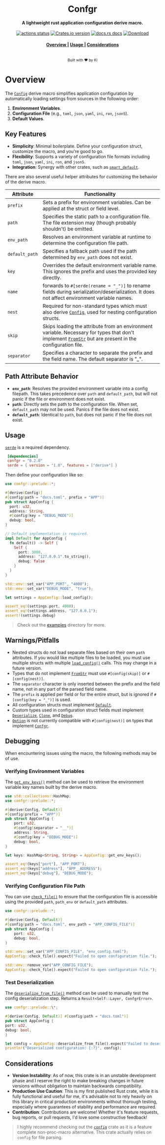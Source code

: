 <h1 align="center">Confgr</h1>
<div align="center">
 <strong>
  A lightweight rust application configuration derive macro.
 </strong>
</div>

<br />

<div align="center">
  <!-- Github Actions -->
  <a href="https://github.com/N4D1K-lgtm/confgr/actions/workflows/rust.yml?query=branch%3Amaster">
    <img src="https://img.shields.io/github/actions/workflow/status/N4D1K-lgtm/confgr/rust.yml?branch=master&style=flat-square" alt="actions status" /></a>
  <!-- Version -->
  <a href="https://crates.io/crates/confgr">
    <img src="https://img.shields.io/crates/v/confgr.svg?style=flat-square"
    alt="Crates.io version" /></a>
  <!-- Docs -->
  <a href="https://docs.rs/confgr">
  <img src="https://img.shields.io/badge/docs-latest-blue.svg?style=flat-square" alt="docs.rs docs" /></a>
  <!-- Downloads -->
  <a href="https://crates.io/crates/confgr">
    <img src="https://img.shields.io/crates/d/confgr.svg?style=flat-square" alt="Download" />
  </a>
</div>

<div align="center">
  <h4>
    <a href="#install">
      Overview
    </a>
    <span> | </span>
    <a href="#usage">
      Usage
    </a>
    <span> | </span>
    <a href="#considerations">
      Considerations
    </a>
  </h4>
</div>

<br />

<div align="center">
  <small>Built with ❤️ by Ki</small>
</div>

# Overview

The [`Config`](https://docs.rs/confgr/latest/confgr/prelude/derive.Config.html) derive macro simplifies application configuration by automatically loading
settings from sources in the following order:

1.  **Environment Variables**.
2.  **Configuration File** (e.g., `toml`, `json`, `yaml`, `ini`, `ron`, `json5`).
3.  **Default Values**.

## Key Features

- **Simplicity**: Minimal boilerplate. Define your configuration struct, customize the macro, and you're good to go.
- **Flexibility**: Supports a variety of configuration file formats including `toml`, `json`, `yaml`, `ini`, `ron`, and `json5`.
- **Integration**: Synergy with other crates, such as [`smart_default`](https://docs.rs/smart_default/latest/smart_default/).

There are also several useful helper attributes for customizing the behavior of the derive macro.

| Attribute      | Functionality                                                                                                                                                                                                   |
| -------------- | --------------------------------------------------------------------------------------------------------------------------------------------------------------------------------------------------------------- |
| `prefix`       | Sets a prefix for environment variables. Can be applied at the struct or field level.                                                                                                                           |
| `path`         | Specifies the static path to a configuration file. The file extension may (though probably shouldn't) be omitted.                                                                                               |
| `env_path`     | Resolves an environment variable at runtime to determine the configuration file path.                                                                                                                           |
| `default_path` | Specifies a fallback path used if the path determined by `env_path` does not exist.                                                                                                                             |
| `key`          | Overrides the default environment variable name. This ignores the prefix and uses the provided key directly.                                                                                                    |
| `name`         | forwards to `#[serde(rename = "_")]` to rename fields during serialization/deserialization. It does not affect environment variable names.                                                                      |
| `nest`         | Required for non-standard types which must also derive [`Config`](https://docs.rs/confgr/latest/confgr/prelude/derive.Config.html), used for nesting configuration structs.                                     |
| `skip`         | Skips loading the attribute from an environment variable. Necessary for types that don't implement [`FromStr`](https://doc.rust-lang.org/std/str/trait.FromStr.html) but are present in the configuration file. |
| `separator`    | Specifies a character to separate the prefix and the field name. The default separator is "\_".                                                                                                                 |

## Path Attribute Behavior

- **`env_path`**: Resolves the provided environment variable into a config filepath. This
  takes precedence over `path` and `default_path`, but will not panic if the file or environment
  does not exist.
- **`path`**: Directly sets the path to the configuration file. When set, `default_path` may not be used. Panics if the file does not exist.
- **`default_path`**: Identical to `path`, but does not panic if the file does not exist.

## Usage

[`serde`](https://docs.rs/serde) is a required dependency.

```toml
 [dependencies]
 confgr = "0.2.0"
 serde = { version = "1.0", features = ["derive"] }
```

Then define your configuration like so:

```rust
use confgr::prelude::*;

#[derive(Config)]
#[config(path = "docs.toml", prefix = "APP")]
pub struct AppConfig {
  port: u32,
  address: String,
  #[config(key = "DEBUG_MODE")]
  debug: bool,
}

// Default implementation is required.
impl Default for AppConfig {
  fn default() -> Self {
    Self {
      port: 3000,
      address: "127.0.0.1".to_string(),
      debug: false
    }
  }
}

std::env::set_var("APP_PORT", "4000");
std::env::set_var("DEBUG_MODE", "true");

let settings = AppConfig::load_config();

assert_eq!(settings.port, 4000);
assert_eq!(settings.address, "127.0.0.1");
assert!(settings.debug)
```

> Check out the [examples](/examples) directory for more.

## Warnings/Pitfalls

- Nested structs do not load separate files based on their own `path` attributes. If
  you would like multiple files to be loaded, you must use multiple structs with multiple
  [`load_config()`](<core::Confgr::load_config()>) calls. This may change in a future version.
- Types that do not implement [`FromStr`](https://doc.rust-lang.org/std/str/trait.FromStr.html) must use `#[config(skip)]` or `#[config(nest)]`.
- The `separator` character is only inserted between the prefix and the field name, not in any
  part of the parsed field name.
- The `prefix` is applied per field or for the entire struct, but is ignored if `#[config(key = "_")]` is used.
- All configuration structs must implement [`Default`](https://doc.rust-lang.org/std/default/trait.Default.html).
- Custom types used in configuration struct fields must implement [`Deserialize`](https://docs.rs/serde/latest/serde/trait.Deserialize.html),
  [`Clone`](https://doc.rust-lang.org/std/clone/trait.Clone.html), and
  [`Debug`](https://doc.rust-lang.org/std/fmt/trait.Debug.html).
- [`Option`](https://doc.rust-lang.org/std/option/enum.Option.html) is not currently compatible with `#[config(nest)]`
  on types that implement [`Confgr`](https://docs.rs/confgr/latest/confgr/core/trait.Confgr.html).

## Debugging

When encountering issues using the macro, the following methods may be of use.

### Verifying Environment Variables

The [`get_env_keys()`](https://docs.rs/confgr/latest/confgr/core/trait.Confgr.html#method.get_env_keys) method can be used to retrieve the
environment variable key names built by the derive macro.

```rust
use std::collections::HashMap;
use confgr::prelude::*;

#[derive(Config, Default)]
#[config(prefix = "APP")]
pub struct AppConfig {
    port: u32,
    #[config(separator = "__")]
    address: String,
    #[config(key = "DEBUG_MODE")]
    debug: bool,
}

let keys: HashMap<String, String> = AppConfig::get_env_keys();

assert_eq!(keys["port"], "APP_PORT");
assert_eq!(keys["address"], "APP__ADDRESS");
assert_eq!(keys["debug"], "DEBUG_MODE");
```

### Verifying Configuration File Path

You can use [`check_file()`](https://docs.rs/confgr/latest/confgr/core/trait.Confgr.html#method.check_file) to ensure that the configuration file
is accessible using the provided `path`, `path_env` or `default_path` attributes.

```rust
use confgr::prelude::*;

#[derive(Config, Default)]
#[config(path = "docs.toml", env_path = "APP_CONFIG_FILE")]
pub struct AppConfig {
    port: u32,
    debug: bool,
}

std::env::set_var("APP_CONFIG_FILE", "env_config.toml");
AppConfig::check_file().expect("Failed to open configuration file.");

std::env::remove_var("APP_CONFIG_FILE");
AppConfig::check_file().expect("Failed to open configuration file.");

```

### Test Deserialization

The [`deserialize_from_file()`](https://docs.rs/confgr/latest/confgr/core/trait.Confgr.html#method.deserialize_from_file) method can be used to manually test the config deserialization step. Returns
a `Result<Self::Layer, ConfgrError>`.

```rust
use confgr::prelude::\*;

#[derive(Config, Default)] #[config(path = "docs.toml")]
pub struct AppConfig {
port: u32,
debug: bool,
}

let config = AppConfig::deserialize_from_file().expect("Failed to deserialize configuration.");
println!("Deserialized configuration: {:?}", config);
```

## Considerations

- **Version Instability**: As of now, this crate is in an unstable development phase and I reserve the right to make breaking changes in future versions
  without obligation to maintain backwards compatibility.
- **Production Use Caution**: This is my first published Rust crate, while it is fully functional and useful for me, it's advisable not to rely heavily on this library in critical production environments without thorough testing, especially where guarantees of stability and performance are required.
- **Contribution**: Contributions are welcome! Whether it's feature requests, bug reports, or pull requests, I'd love some constructive feedback!

> I highly recommend checking out the [`config`](https://docs.rs/config/latest/config/) crate as it is a feature complete non-proc-macro alternative. This crate actually relies on `config` for file parsing.
